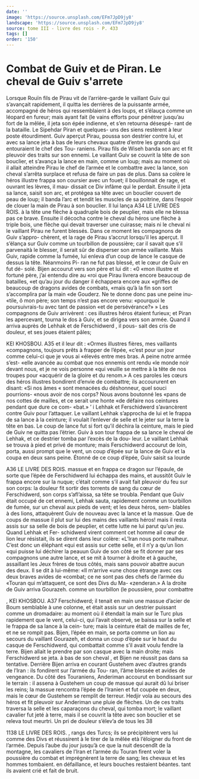 ```yaml
---
date: ''
image: 'https://source.unsplash.com/EFm7JpD9jy8'
landscape: 'https://source.unsplash.com/EFm7JpD9jy8'
source: tome III - livre des rois - P. 433
tags: []
order: '150'
---
```


# Combat de Guiv et de Piran. Le cheval de Guiv s'arrete

Lorsque Rouïn fils de Pirau vit de l’arrière-garde
le vaillant Guiv qui s’avançait rapidement, il quitta les derrières de la puissante armée, accompagné de héros qui ressemblaient à des loups, et s’élauça comme un léopard en fureur; mais ayant fait (le vains efforts pour pénétrer jusqu’au fort de la mêlée,
il jeta son épée indienne, et s’en retourna désespé-
rant de la bataille. Le Sipehdar Piran et quelques- uns des siens restèrent à leur poste étourdiment. Guiv aperçut Pirau, poussa son destrier contre lui, et avec sa lance jeta à bas de leurs chevaux quatre d’entre les grands qui entouraient le chef des Tou- raniens. Pirau fils de Wiseh banda son arc et fit pleuvoir des traits sur son ennemi. Le vaillant Guiv se couvrit la tête de son bouclier, et s’avança la
lance en main, comme un loup; mais au moment où il allait atteindre Pirau le chef de l’armée et le combattre avec la lance, son cheval s’arrêta surplace
et refusa de faire un pas de plus. Dans sa colère le héros illustre frappa son coursier avec un fouet; il bouillonnait de rage, et ouvrant les lèvres, il mau- dissait ce Div infâme qui le perdait. Ensuite il jeta sa lance, saisit son arc, et protégea sa tête avec un bouclier couvert de peau de loup; il banda l’arc et tendit les muscles de sa poitrine, dans l’espoir de clouer la main de Pirau à son bouclier. Il lui lança
A34 LE LIVRE DES ROIS.
à la tête une flèche à quadruple bois de peuplier, mais elle ne blessa pas ce brave. Ensuite il décocha contre le cheval du héros une flèche à triple bois, une flèche qui devait traverser une cuirasse; mais ni le cheval ni le vaillant Pirau ne furent blessés. Dans ce moment les compagnons de Guiv s’appro- chèrent, et la rage de Pirau s’accrut lorsqu’il les aperçut. Il s’élança sur Guiv comme un tourbillon de poussière; car il savait que s’il parvenaità le blesser,
il serait sûr de disperser son armée vaillante. Mais Guiv, rapide comme la fumée, lui enleva d’un coup
de lance le casque de dessus la tête. Néanmoins Pi- ran ne fut pas blessé, et le cœur de Guiv en fut dé- solé. Bijen accourut vers son père et lui dit : «0 «mon illustre et fortuné père, j’ai entendu dire au
«roi que Pirau livrera encore beaucoup de batailles, «et qu’au jour du danger il échappera encore aux «griffes de beaucoup de dragons avides de combats, «mais qu’à la fin son sort s’accomplira par la main
«de Gouderz. Ne te donne donc pas une peine inu- «tile, ô mon père; son temps n’est pas encore venu: «pourquoi le poursuivrais-tu avec tant de passion
«et de persévérance?» »
Les compagnons de Guiv arrivèrent : ces illustres
héros étaient furieux; et Piran les apercevant, tourna
le dos à Guiv, et se dirigea vers son armée. Quand il arriva auprès de Lehhak et de Ferschidwerd , il pous- sait des cris de douleur, et ses joues étaient pâles;

KEl KHOSBOU. A35 et il leur dit : «Ormes illustres fières, mes vaillants
«compagnons, toujours prêts à frapper de l’épée,
«c’est pour un jour comme celui-ci que je vous ai «élevés entre mes bras. A peine notre armée s’est-
«elle avancée au combat que nos ennemis ont rendu «le monde noir devant nous, et je ne vois personne «qui veuille se mettre à la tête de nos troupes pour «acquérir de la gloire et du renom.» A ces paroles
les cœurs des héros illustres bondirent d’envie de combattre; ils accoururent en disant: «Si nos âmes
« sont menacées du déshonneur, quel souci pourrions- «nous avoir de nos corps? Nous avons boutonné les «pans de nos cottes de mailles, et ce serait une honte
«de défaire nos ceintures pendant que dure ce com-
«bat.» ’ i
Lehhak et Ferschidwerd s’avancèrent contre Guiv
pour l’attaquer. Le vaillant Lehhak s’approcha de
lui et le frappa de sa lance à la ceinture; il voulait l’enlever de selle et le jeter sur la terre la tête en
bas. Le coup de lance fut si fort qu’il déchira la ceinture, mais le pied de Guiv ne quitta pas l’étrier. Guiv à son tour frappa de sa lance le cheval de Lehhak, et ce destrier tomba par l’excès de la dou- leur. Le vaillant Lehhak se trouva à pied et privé
de monture; mais Ferschidwerd accourut de loin, porta, aussi prompt que le vent, un coup d’épée
sur la lance de Guiv et la coupa en deux sans peine. Étonné de ce coup d’épée, Guiv saisit sa lourde

A36 LE LIVRE DES ROIS.
massue et en frappa ce dragon sur l’épaule, de sorte
que l’épée de Ferschidwerd lui échappa des mains,
et aussitôt Guiv le frappa encore sur la nuque; c’était comme s’il avait fait pleuvoir du feu sur son corps:
la douleur fit sortir des torrents de sang du cœur de Ferschidwerd, son corps s’afl’aissa, sa tête se troubla.
Pendant que Guiv était occupé de cet ennemi, Lehhak sauta, rapidement comme un tourbillon de fumée, sur un cheval aux pieds de vent; et les deux héros, sem- blables à des lions, attaquèrent Guiv de nouveau avec
la lance et la massue. Que de coups de massue il plut sur lui des mains des vaillants héros! mais il resta assis sur sa selle de bois de peuplier, et cette lutte ne lui parut qu’un jeu. Quand Lehhak et Fer- schidwerd virent comment cet homme ail cœur de lion leur résistait, ils se dirent dans leur colère: «L’Iran nous porte malheur. C’est donc un éléphant
«qui est assis sur cette selle, et il n’y a qu’un lion
«qui puisse lui déchirer la peauun Guiv de son côté
se fit donner par ses compagnons une autre lance, et se mit à tourner à droite et à gauche, assaillant
les Jeux frères de tous côtés, mais sans pouvoir abattre
aucun des deux. Il se dit à lui-même: «Il m’arrive
«une chose étrange avec ces deux braves avides de «combat; ce ne sont pas des chefs de l’armée du «Touran qui m’attaquent, ce sont des Divs du Ma- «zenderan.» A la droite de Guiv arriva Gourazeh. comme un tourbillon (le poussière, pour combattre

, KEl KHOSBOU. A37 Ferschidwerd; il tenait en main une massue d’acier
de Boum semblable à une colonne, et était assis sur
un destrier puissant comme un dromadaire: au moment où il étendait la main sur le Turc plus rapidement que le vent, celui-ci, qui l’avait observé,
se baissa sur la selle et le frappa de sa lance à la cein- ture; mais la ceinture était de mailles de fer, et ne se rompit pas. Bijen, l’épée en main, se porta comme
un lion au secours du vaillant Gourazeh, et donna un coup d’épée sur le haut du casque de Ferschidwerd,
qui combattait comme s’il avait voulu fendre la terre. Bijen allait le prendre par son casque avec la main droite; mais Ferschidwerd se jeta. à bas de son cheval , et Bijen ne réussit pas dans sa tentative. Derrière Bijen arriva en courant Gustehem avec d’autres grands de l’Iran : ils fondirent sur l’armée du Tou-
ran, l’âme blessée et avides de vengeance. Du côté
des Touraniens, Anderiman accourut en bondissant sur le terrain : il assena à Gustehem un coup de massue qui aurait dû lui briser les reins; la massue rencontra l’épée de l’lranien et fut coupée en deux,
mais le cœur de Gustehem se remplit de terreur. Hedjir vola au secours des héros et fit pleuvoir sur Anderiman une pluie de flèches. Un de ces traits traversa la selle et les caparaçons du cheval, qui tomba mort; le vaillant cavalier fut jeté à terre, mais il se couvrit la tête avec son bouclier et se releva tout meurtri. Un pri de douleur s’élev’a de tous les
38

1138 LE LIVRE DES ROIS. , rangs des Turcs; ils se précipitèrent vers lui comme
des Divs et réussirent à le tirer de la mêlée età l’éloigner du front de l’armée. Depuis l’aube du jour
jusqu’à ce que la nuit descendît de la montagne,
les cavaliers de l’Iran et l’armée du Touran firent
voler la poussière du combat et imprégnèrent la
terre de sang; les chevaux et les hommes tombaient. en défaillance, et leurs bouches restaient béantes.
tant ils avaient crié et fait de bruit.
